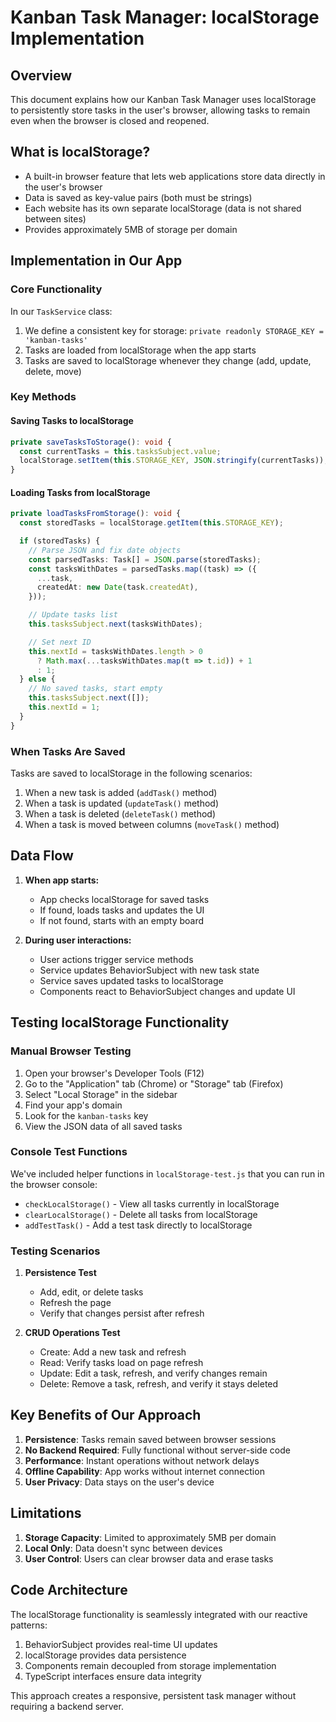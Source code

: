 # Kanban Task Manager: localStorage Implementation

## Overview

This document explains how our Kanban Task Manager uses localStorage to persistently store tasks in the user's browser, allowing tasks to remain even when the browser is closed and reopened.

## What is localStorage?

- A built-in browser feature that lets web applications store data directly in the user's browser
- Data is saved as key-value pairs (both must be strings)
- Each website has its own separate localStorage (data is not shared between sites)
- Provides approximately 5MB of storage per domain

## Implementation in Our App

### Core Functionality

In our `TaskService` class:

1. We define a consistent key for storage: `private readonly STORAGE_KEY = 'kanban-tasks'`
2. Tasks are loaded from localStorage when the app starts
3. Tasks are saved to localStorage whenever they change (add, update, delete, move)

### Key Methods

#### Saving Tasks to localStorage

```typescript
private saveTasksToStorage(): void {
  const currentTasks = this.tasksSubject.value;
  localStorage.setItem(this.STORAGE_KEY, JSON.stringify(currentTasks));
}
```

#### Loading Tasks from localStorage

```typescript
private loadTasksFromStorage(): void {
  const storedTasks = localStorage.getItem(this.STORAGE_KEY);

  if (storedTasks) {
    // Parse JSON and fix date objects
    const parsedTasks: Task[] = JSON.parse(storedTasks);
    const tasksWithDates = parsedTasks.map((task) => ({
      ...task,
      createdAt: new Date(task.createdAt),
    }));

    // Update tasks list
    this.tasksSubject.next(tasksWithDates);

    // Set next ID
    this.nextId = tasksWithDates.length > 0
      ? Math.max(...tasksWithDates.map(t => t.id)) + 1
      : 1;
  } else {
    // No saved tasks, start empty
    this.tasksSubject.next([]);
    this.nextId = 1;
  }
}
```

### When Tasks Are Saved

Tasks are saved to localStorage in the following scenarios:

1. When a new task is added (`addTask()` method)
2. When a task is updated (`updateTask()` method)
3. When a task is deleted (`deleteTask()` method)
4. When a task is moved between columns (`moveTask()` method)

## Data Flow

1. **When app starts:**

   - App checks localStorage for saved tasks
   - If found, loads tasks and updates the UI
   - If not found, starts with an empty board

2. **During user interactions:**
   - User actions trigger service methods
   - Service updates BehaviorSubject with new task state
   - Service saves updated tasks to localStorage
   - Components react to BehaviorSubject changes and update UI

## Testing localStorage Functionality

### Manual Browser Testing

1. Open your browser's Developer Tools (F12)
2. Go to the "Application" tab (Chrome) or "Storage" tab (Firefox)
3. Select "Local Storage" in the sidebar
4. Find your app's domain
5. Look for the `kanban-tasks` key
6. View the JSON data of all saved tasks

### Console Test Functions

We've included helper functions in `localStorage-test.js` that you can run in the browser console:

- `checkLocalStorage()` - View all tasks currently in localStorage
- `clearLocalStorage()` - Delete all tasks from localStorage
- `addTestTask()` - Add a test task directly to localStorage

### Testing Scenarios

1. **Persistence Test**

   - Add, edit, or delete tasks
   - Refresh the page
   - Verify that changes persist after refresh

2. **CRUD Operations Test**
   - Create: Add a new task and refresh
   - Read: Verify tasks load on page refresh
   - Update: Edit a task, refresh, and verify changes remain
   - Delete: Remove a task, refresh, and verify it stays deleted

## Key Benefits of Our Approach

1. **Persistence**: Tasks remain saved between browser sessions
2. **No Backend Required**: Fully functional without server-side code
3. **Performance**: Instant operations without network delays
4. **Offline Capability**: App works without internet connection
5. **User Privacy**: Data stays on the user's device

## Limitations

1. **Storage Capacity**: Limited to approximately 5MB per domain
2. **Local Only**: Data doesn't sync between devices
3. **User Control**: Users can clear browser data and erase tasks

## Code Architecture

The localStorage functionality is seamlessly integrated with our reactive patterns:

1. BehaviorSubject provides real-time UI updates
2. localStorage provides data persistence
3. Components remain decoupled from storage implementation
4. TypeScript interfaces ensure data integrity

This approach creates a responsive, persistent task manager without requiring a backend server.
